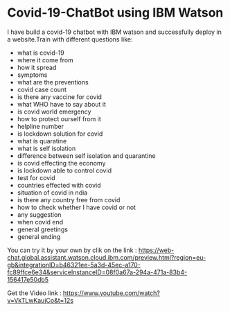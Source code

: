 # Covid-19-ChatBot using IBM Watson

I have build a covid-19 chatbot with IBM watson and successfully deploy in a website.Train with different questions like:
- what is covid-19
- where it come from
- how it spread
- symptoms
- what are the preventions
- covid case count
- is there any vaccine for covid
- what WHO have to say about it
- is covid world emergency
- how to protect ourself from it
- helpline number
- is lockdown solution for covid
- what is quaratine
- what is self isolation
- difference between self isolation and quarantine
- is covid effecting the economy
- is lockdown able to control covid
- test for covid
- countries effected with covid
- situation of covid in ndia
- is there any country free from covid
- how to check whether I have covid or not
- any suggestion
- when covid end
- general greetings
- general ending

You can try it by your own by clik on the link : https://web-chat.global.assistant.watson.cloud.ibm.com/preview.html?region=eu-gb&integrationID=b46321ee-5a3d-45ec-a170-fc89ffce6e34&serviceInstanceID=08f0a67a-294a-471a-83b4-156417e50db5

Get the Video link : https://www.youtube.com/watch?v=VkTLwKaujCo&t=12s
